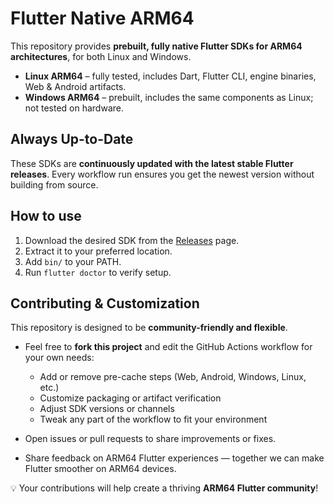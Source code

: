 # Flutter Native ARM64

This repository provides **prebuilt, fully native Flutter SDKs for ARM64 architectures**, for both Linux and Windows.

- **Linux ARM64** – fully tested, includes Dart, Flutter CLI, engine binaries, Web & Android artifacts.
- **Windows ARM64** – prebuilt, includes the same components as Linux; not tested on hardware.

## Always Up-to-Date

These SDKs are **continuously updated with the latest stable Flutter releases**. Every workflow run ensures you get the newest version without building from source.

## How to use

1. Download the desired SDK from the [Releases](https://github.com/MohamedAlkindi/flutter-native-arm64/releases) page.
2. Extract it to your preferred location.
3. Add `bin/` to your PATH.
4. Run `flutter doctor` to verify setup.

## Contributing & Customization

This repository is designed to be **community-friendly and flexible**.  

- Feel free to **fork this project** and edit the GitHub Actions workflow for your own needs:
  - Add or remove pre-cache steps (Web, Android, Windows, Linux, etc.)  
  - Customize packaging or artifact verification  
  - Adjust SDK versions or channels  
  - Tweak any part of the workflow to fit your environment  

- Open issues or pull requests to share improvements or fixes.
- Share feedback on ARM64 Flutter experiences — together we can make Flutter smoother on ARM64 devices.

💡 Your contributions will help create a thriving **ARM64 Flutter community**!
